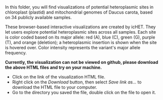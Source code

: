 In this folder, you will find visualizations of potential heteroplasmic sites in chloroplast (plastid) and mitochondrial genomes of Daucus carota, based on 34 publicly available samples.

These browser-based interactive visualizations are created by icHET. They let users explore potential heteroplasmic sites across all samples. Each site is color coded based on its major allele: red (A), blue (C), green (G), purple (T), and orange (deletion); a heteroplasmic insertion is shown when the site is hovered over. Color intensity represents the variant's major allele frequency.

**Currently, the visualization can not be viewed on github, please download the above HTML files and try on your machine.**

- Click on the link of the visualization HTML file.
- Right click on the *Download* button, then select *Save link as...* to download the HTML file to your computer.
- Go to the directory you saved the file, double click on the file to open it.
